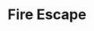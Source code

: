 ---
ep: 169
title: "Fire Escape"
imglink: "https://live.staticflickr.com/65535/50982211068_917a16666c_o.jpg"
thumbnail: "https://live.staticflickr.com/65535/50982211068_7709740ddd_q.jpg"
alt: >
    A doormat with "Welcome home!" written in bold letters across it. The doormat is on fire.
name: "TomahawkKidArt"
---
